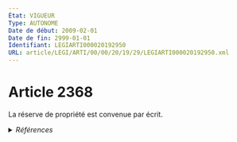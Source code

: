 ```yaml
---
État: VIGUEUR
Type: AUTONOME
Date de début: 2009-02-01
Date de fin: 2999-01-01
Identifiant: LEGIARTI000020192950
URL: article/LEGI/ARTI/00/00/20/19/29/LEGIARTI000020192950.xml
---
```


<h1>Article 2368</h1>

La réserve de propriété est convenue par écrit.


<details>
  <summary><em>Références</em></summary>

  <h2>Articles faisant référence à l'article</h2>
  
  <ul>
    <li>
      <a href="https://legal.tricoteuses.fr//redirection/LEGIARTI000020180705?vers=git&vers=legifrance">Ordonnance n° 2009-112 du 30 janvier 2009 portant diverses mesures relatives à la fiducie - article 5 ENTIEREMENT_MODIF</a> DEPLACE source
    </li>
  </ul>
  
  <h2>Références faites par l'article</h2>
  
  <ul>
    <li>
      2009-01-30 DEPLACE cible <a href="https://legal.tricoteuses.fr//redirection/LEGIARTI000020180705?vers=git&vers=legifrance">Ordonnance n° 2009-112 du 30 janvier 2009 portant diverses mesures relatives à la fiducie - article 5 ENTIEREMENT_MODIF</a>
    </li>
  </ul>
</details>
